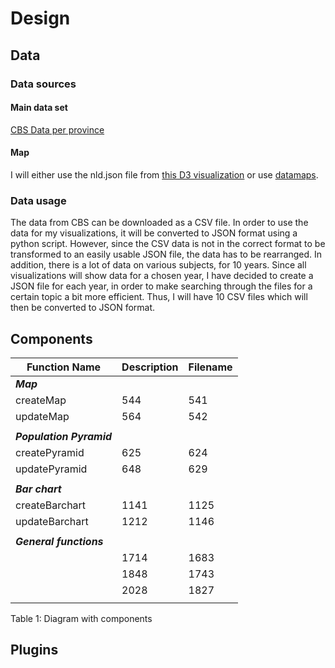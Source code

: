 # Design
## Data
### Data sources
#### Main data set
[CBS Data per province](https://opendata.cbs.nl/statline/#/CBS/nl/dataset/70072ned/table?ts=1528142338597)
#### Map
I will either use the nld.json file from [this D3 visualization](http://bl.ocks.org/phil-pedruco/9344373) or use [datamaps](http://datamaps.github.io/).

### Data usage
The data from CBS can be downloaded as a CSV file.
In order to use the data for my visualizations, it will be converted to JSON format using a python script.
However, since the CSV data is not in the correct format to be transformed to an easily usable JSON file, the data has to be rearranged.
In addition, there is a lot of data on various subjects, for 10 years. Since all visualizations will show data for a chosen year, I have decided to create a JSON file for each year, in order to make searching through the files for a certain topic a bit more efficient. Thus, I will have 10 CSV files which will then be converted to JSON format.

## Components

|Function Name           |Description     | Filename               | 
|------------------------|-----------|-----------------------|
|***Map***               |           |                       |                                                  
|createMap               |544        |541                    | 
|updateMap               |564        |542                    |
|                        |           |                       |                                             
|***Population Pyramid***|           |                       |                                             
|    createPyramid        |625        |624                    | 
|    updatePyramid        |648        |629                    |
|                         |           |                       |                                            
|***Bar chart***          |           |                       |                                            
|     createBarchart      |1141       |1125                   | 
|     updateBarchart      |1212       |1146                   |
|             |           |                       |                                            
|***General functions*** |          |                       |                                             
|            |1714       |1683                   |
|            |1848       |1743                   |
|            |2028       |1827                   |
|             |           |                       |                                            
Table 1: Diagram with components
## Plugins
